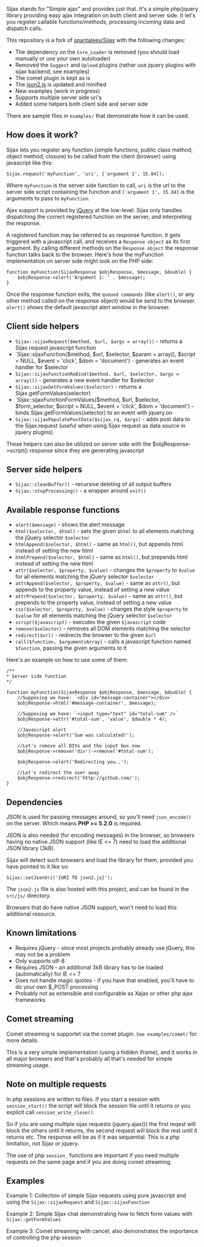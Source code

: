 Sijax stands for "Simple ajax" and provides just that.
It's a simple php/jquery library providing easy ajax integration on both client and server side. It let's you register callable functions/methods, processing incoming data and dispatch calls.

This repository is a fork of [spantaleev/Sijax](http://github.com/spantaleev/sijax) with the following changes:
- The dependency on the `Core_Loader` is removed (you should load manually or use your own autoloader)
- Removed the `Suggest` and `Upload` plugins (rather use jquery plugins with sijax backend, see examples)
- The comet plugin is kept as is
- The [json2.js](http://github.com/douglascrockford/JSON-js/blob/master/json2.js) is updated and minified
- New examples (work in progress)
- Supports multiple server side uri's
- Added some helpers both client side and server side

There are sample files in `examples/` that demonstrate how it can be used.

## How does it work? ##

Sijax lets you register any function (simple functions, public class method, object method, closure) to be called from the client (browser) using javascript like this:

    Sijax.request('myFunction', 'uri', ['argument 1', 15.84]);

Where `myFunction` is the server side function to call, `uri` is the url to the server side script containing the function and `['argument 1', 15.84]` is the arguments to pass to `myFunction`.

Ajax support is provided by [jQuery](http://jquery.com/) at the low-level. Sijax only handles dispatching the correct registered function on the server, and interpreting the response.

A registered function may be referred to as response function. It gets triggered with a javascript call, and receives a `Response object` as its first argument. By calling different methods on the `Response object` the response function talks back to the browser.
Here's how the myFunction implementation on server side might look on the PHP side:

    function myFunction(SijaxResponse $objResponse, $message, $double) {
        $objResponse->alert('Argument 1: ' . $message);
    }

Once the response function exits, the `queued commands` (like `alert()`, or any other method called on the response object) would be send to the browser. `alert()` shows the default javascript alert window in the browser.

## Client side helpers ##

- `Sijax::sijaxRequest($method, $url, $args = array())` - returns a Sijax.request javascript function
- `Sijax::sijaxFunction($method, $url, $selector, $param = array(), $script = NULL, $event = 'click', $dom = 'document') - generates an event handler for $selector
- `Sijax::sijaxFunctionReBind($method, $url, $selector, $args = array())` - generates a new event handler for $selector
- `Sijax::sijaxGetFormValues($selector)` - returns a Sijax.getFormValues(selector)
- `Sijax::sijaxFunctionFormValues($method, $url, $selector, $form_selector, $script = NULL, $event = 'click', $dom = 'document') - binds Sijax.getFormValues(selector) to an event with jquery.on
- `Sijax::sijaxPopulatePostData($sijax_rq, $args)` - adds post data to the Sijax.request (useful when using Sijax request as data source in jquery plugins)

These helpers can also be utilized on server side with the $objResponse->script() response since they are generating javascript

## Server side helpers ##

- `Sijax::cleanBuffer()` - recursive deleting of all output buffers
- `Sijax::stopProcessing()` - a wrapper around `exit()`

## Available response functions ##

- `alert($message)` - shows the alert message
- `html($selector, $html)` - sets the given `$html` to all elements matching the jQuery selector `$selector`
- `htmlAppend($selector, $html)` - same as `html()`, but appends html instead of setting the new html
- `htmlPrepend($selector, $html)` - same as `html()`, but prepends html instead of setting the new html
- `attr($selector, $property, $value)` - changes the `$property` to `$value` for all elements matching the jQuery selector `$selector`
- `attrAppend($selector, $property, $value)` - same as `attr()`, but appends to the property value, instead of setting a new value
- `attrPrepend($selector, $property, $value)` - same as `attr()`, but prepends to the property value, instead of setting a new value
- `css($selector, $property, $value)` - changes the style `$property` to `$value` for all elements matching the jQuery selector `$selector`
- `script($javascript)` - executes the given `$javascript` code
- `remove($selector)` - removes all DOM elements matching the selector
- `redirect($url)` - redirects the browser to the given `$url`
- `call($function, $argumentsArray)` - calls a javascript function named `$function`, passing the given arguments to it

Here's an example on how to use some of them:

	/**
	* Server side function
	*/
	
    function myFunction(SijaxResponse $objResponse, $message, $double) {
        //Supposing we have: `<div id="message-container"></div>`
        $objResponse->html('#message-container', $message);

        //Supposing we have: `<input type="text" id="total-sum" />`
        $objResponse->attr('#total-sum', 'value', $double * 4);

		//Javascript alert
        $objResponse->alert('Sum was calculated!');

        //Let's remove all DIVs and the input box now
        $objResponse->remove('div')->remove('#total-sum');

        $objResponse->alert('Redirecting you..');

        //Let's redirect the user away
        $objResponse->redirect('http://github.com/');
    }

## Dependencies ##

JSON is used for passing messages around, so you'll need `json_encode()` on the server. Which means **PHP >= 5.2.0** is required.

JSON is also needed (for encoding messages) in the browser, so browsers having no native JSON support (like IE <= 7) need to load the additional JSON library (3kB).

Sijax will detect such browsers and load the library for them, provided you have pointed to it like so:

    Sijax::setJsonUri('{URI TO json2.js}');

The `json2.js` file is also hosted with this project, and can be found in the `src/js/` directory.

Browsers that do have native JSON support, won't need to load this additional resource.

## Known limitations ##

- Requires jQuery - since most projects probably already use jQuery, this may not be a problem
- Only supports utf-8
- Requires JSON - an additional 3kB library has to be loaded (automatically) for IE <= 7
- Does not handle magic quotes - if you have that enabled, you'll have to do your own $_POST processing
- Probably not as extensible and configurable as Xajax or other php ajax frameworks


## Comet streaming ##

Comet streaming is supportet via the comet plugin. `See examples/comet/` for more details. 

This is a very simple implementation (using a hidden iframe), and it works in all major browsers and that's probably all that's needed for simple streaming usage.

## Note on multiple requests ##

In php sessions are written to files. If you start a session with `session_start()` the script will block the session file until it returns or you explicit call `session_write_close()`.

So if you are using multiple sijax requests (jquery.ajax()) the first reqest will block the others until it returns, the second request will block the rest until it returns etc. The response will be as if it was sequential. This is a php limitation, not Sijax or jquery.

The use of php `session_` functions are important if you need multiple requests on the same page and if you are doing comet streaming.

## Examples ##

Example 1: Collection of simple Sijax requests using pure javascript and using the `Sijax::sijaxRequest` and `Sijax::sijaxFunction`

Example 2: Simple Sijax chat demonstrating how to fetch form values with `Sijax::getFormValues`

Example 3: Comet streaming with cancel, also demonstrates the importance of controlling the php session 
